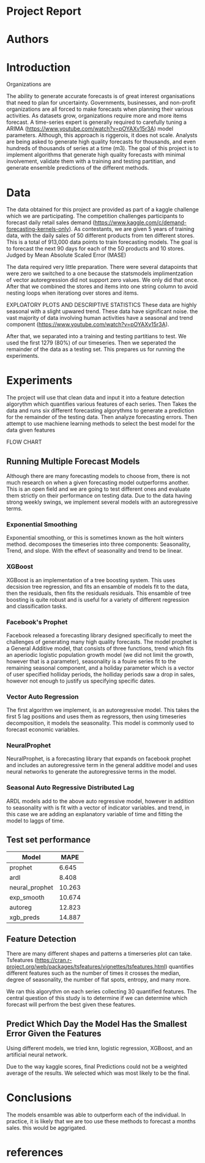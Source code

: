 # Project Report
# Authors
# Introduction

Organizations are


The ability to generate accurate forecasts is of great interest organisations that need to plan for uncertainty. Governments, businesses, and non-profit organizations are all forced to make forecasts when planning their various activities. As datasets grow, organizations require more and more items forecast. A time-series expert is generally required to carefully tuning a ARIMA (https://www.youtube.com/watch?v=pOYAXv15r3A) model parameters. Although, this approach is riggerois, it does not scale. Analysts are being asked to generate high quality forecasts for thousands, and even hundreds of thousands of series at a time (m3). The goal of this project is to implement algorithms that generate high quality forecasts with minimal involvement, validate them with a training and testing partitian, and generate ensemble predictions of the different methods.

# Data

The data obtained for this project are provided as part of a kaggle challenge which we are participating. The competition challenges participants to forecast daily retail sales demand (https://www.kaggle.com/c/demand-forecasting-kernels-only). As contestants, we are given 5 years of training data, with the daily sales of 50 different products from ten different stores. This is a total of 913,000 data points to train forecasting models. The goal is to forecast the next 90 days for each of the 50 products and 10 stores. Judged by Mean Absolute Scaled Error (MASE)

The data required very little preparation. There were several datapoints that were zero we switched to a one because the statsmodels implimentzation of vector autoregression did not support zero values. We only did that once. After that we combined the stores and items into one string column to avoid nesting loops when iterationg over stores and items.

EXPLOATORY PLOTS AND DESCRIPTIVE STATISTICS
These data are highly seasonal with a slight upwared trend. These data have significant noise. the vast majority of data involving human activities have a seasonal and trend component (https://www.youtube.com/watch?v=pOYAXv15r3A). 

After that, we separated into a training and testing partitians to test. We used the first 1279 (80%) of our timeseries. Then we seperated the remainder of the data as a testing set. This prepares us for running the experiments.

# Experiments

The project will use that clean data and input it into a feature detection algorythm which quantifies various features of each series. Then Takes the data and runs six different forecasting algorythms to generate a prediction for the remainder of the testing data. Then analyze forecasting errors. Then attempt to use machiene learning methods to select the best model for the data given features

FLOW CHART

## Running Multiple Forecast Models

Although there are many forecasting models to choose from, there is not much research on when a given forecasting model outperforms another. This is an open field and we are going to test different ones and evaluate them strictly on their performance on testing data. Due to the data having strong weekly swings, we implement several models with an autoregressive terms.


### Exponential Smoothing

Exponential smoothing, or this is sometimes known as the holt winters method. decomposes the timeseries into three components: Seasonality, Trend, and slope. With the effevt of seasonality and trend to be linear.

### XGBoost

XGBoost is an implementation of a tree boosting system. This uses decsision tree regression, and fits an ensamble of models fit to the data, then the residuals, then fits the residuals residuals. This ensamble of tree boosting is quite robust and is useful for a variety of different regression and classification tasks.

### Facebook's Prophet

Facebook released a forecasting library designed specifically to meet the challenges of generating many high quality forecasts. The model prophet is a General Additive model, that consists of three functions, trend which fits an aperiodic logistic population growth model (we did not limit the growth, however that is a parameter), seasonality is a fouire series fit to the remaining seasonal component, and a holiday parameter which is a vector of user specified holliday periods, the holliday periods saw a drop in sales, however not enough to justify us specifying specific dates. 

### Vector Auto Regression

The first algorithm we implement, is an autoregressive model. This takes the first 5 lag positions and uses them as regressors, then using timeseries decomposition, it models the seasonality. This model is commonly used to forecast economic variables. 

### NeuralProphet

NeuralProphet, is a forecasting library that expands on facebook prophet and includes an autoregressive term in the general additive model and uses neural networks to generate the autoregressive terms in the model.


### Seasonal Auto Regressive Distributed Lag

ARDL models add to the above auto regressive model, however in addition to seasonality with is fit with a vector of indicator variables. and trend, in this case we are adding an explanatory variable of time and fitting the model to laggs of time.

## Test set performance
|Model|MAPE|
|---|---|
|prophet         |   6.645|
|ardl            |   8.408|
|neural_prophet  |  10.263|
|exp_smooth      |  10.674|
|autoreg         |  12.823|
|xgb_preds       |  14.887|

## Feature Detection

There are many different shapes and patterns a timerseries plot can take. Tsfeatures (https://cran.r-project.org/web/packages/tsfeatures/vignettes/tsfeatures.html) quantifies different features such as the number of times it crosses the median, degree of seasonality, the number of flat spots, entropy, and many more. 

We ran this algorythm on each series collecting 30 quantified features. The central question of this study is to determine if we can determine which forecast will perfrom the best given these features. 

## Predict Which Day the Model Has the Smallest Error Given the Features

Using different models, we tried knn, logistic regression, XGBoost, and an artificial neural network. 

Due to the way kaggle scores, final Predictions could not be a weighted average of the results. We selected which was most likely to be the final.

# Conclusions

The models ensamble was able to outperform each of the individual. In practice, it is likely that we are too use these methods to forecast a months sales. this would be aggrigated.

# references
